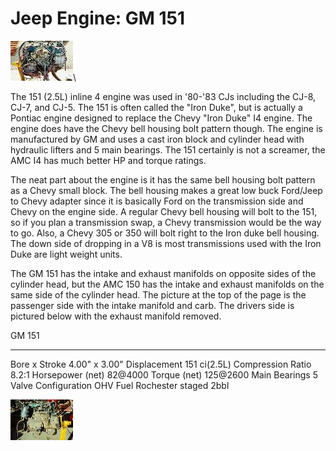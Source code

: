 # Jeep Engine: GM 151

[![151 passenger side](/images/engine/gm1511_.jpg)](/images/engine/gm1511.jpg)\

The 151 (2.5L) inline 4 engine was used in \'80-\'83 CJs including the CJ-8, CJ-7, and CJ-5. The 151 is often called the \"Iron Duke\", but is actually a Pontiac engine designed to replace the Chevy \"Iron Duke\" I4 engine. The engine does have the Chevy bell housing bolt pattern though. The engine is manufactured by GM and uses a cast iron block and cylinder head with hydraulic lifters and 5 main bearings. The 151 certainly is not a screamer, the AMC I4 has much better HP and torque ratings.

The neat part about the engine is it has the same bell housing bolt pattern as a Chevy small block. The bell housing makes a great low buck Ford/Jeep to Chevy adapter since it is basically Ford on the transmission side and Chevy on the engine side. A regular Chevy bell housing will bolt to the 151, so if you plan a transmission swap, a Chevy transmission would be the way to go. Also, a Chevy 305 or 350 will bolt right to the Iron duke bell housing. The down side of dropping in a V8 is most transmissions used with the Iron Duke are light weight units.

The GM 151 has the intake and exhaust manifolds on opposite sides of the cylinder head, but the AMC 150 has the intake and exhaust manifolds on the same side of the cylinder head. The picture at the top of the page is the passenger side with the intake manifold and carb. The drivers side is pictured below with the exhaust manifold removed.

  GM 151                
  --------------------- -----------------------
  Bore x Stroke         4.00\" x 3.00\"
  Displacement          151 ci(2.5L)
  Compression Ratio     8.2:1
  Horsepower (net)      82@4000
  Torque (net)          125@2600
  Main Bearings         5
  Valve Configuration   OHV
  Fuel                  Rochester staged 2bbl

[![151 drivers side](/images/engine/gm1512_.jpg)](/images/engine/gm1512.jpg)
